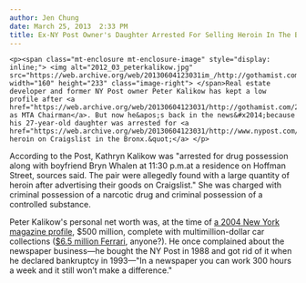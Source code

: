 ```yaml
---
author: Jen Chung
date: March 25, 2013  2:33 PM
title: Ex-NY Post Owner's Daughter Arrested For Selling Heroin In The Bronx
---
```



	
	
	
	<p><span class="mt-enclosure mt-enclosure-image" style="display: inline;"> <img alt="2012_03_peterkalikow.jpg" src="https://web.archive.org/web/20130604123031im_/http://gothamist.com/attachments/jen/2012_03_peterkalikow.jpg" width="160" height="233" class="image-right"> </span>Real estate developer and former NY Post owner Peter Kalikow has kept a low profile after <a href="https://web.archive.org/web/20130604123031/http://gothamist.com/2007/05/07/mta_chairman_pe.php">resigning as MTA Chairman</a>. But now he&apos;s back in the news&#x2014;because his 27-year-old daughter was arrested for <a href="https://web.archive.org/web/20130604123031/http://www.nypost.com/p/news/local/bronx/real_estate_mogul_daughter_busted_pSrMBO3llaMWy2V45zc36K">&quot;hawking heroin on Craigslist in the Bronx.&quot;</a> </p>

<p>According to the Post, Kathryn Kalikow was &quot;arrested for drug possession along with boyfriend Bryn Whalen at 11:30 p.m.at a residence on Hoffman Street, sources said. The pair were allegedly found with a large quantity of heroin after advertising their goods on Craigslist.&quot; She was charged with criminal possession of a narcotic drug and criminal possession of a controlled substance. </p>

<p>Peter Kalikow&apos;s personal net worth was, at the time of <a href="https://web.archive.org/web/20130604123031/http://nymag.com/nymetro/news/features/n_10108/index2.html">a 2004 New York magazine profile</a>, $500 million, complete with multimillion-dollar car collections (<a href="https://web.archive.org/web/20130604123031/http://news.drive.com.au/drive/motor-news/revealed--unique-65m-ferrari-20110520-1evok.html">$6.5 million Ferrari</a>, anyone?). He once complained about the newspaper business&#x2014;he bought the NY Post in 1988 and got rid of it when he declared bankruptcy in 1993&#x2014;&quot;In a newspaper you can work 300 hours a week and it still won&#x2019;t make a difference.&quot;</p>
	
	
	
	
	
